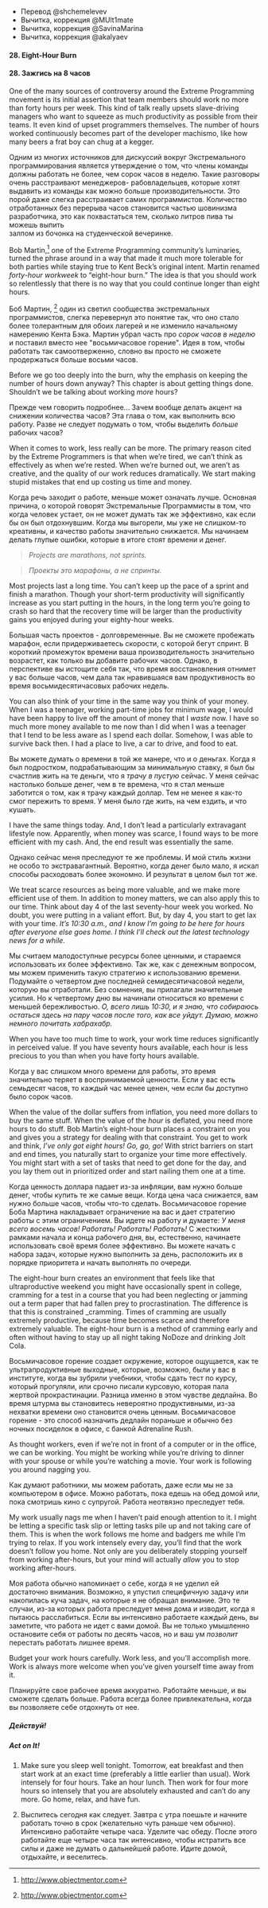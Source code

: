- Перевод @shchemelevev
- Вычитка, коррекция @MUlt1mate
- Вычитка, коррекция @SavinaMarina
- Вычитка, коррекция @akalyaev

#### 28. Eight-Hour Burn

#### 28. Зажгись на 8 часов



One of the many sources of controversy around the Extreme Programming movement 
is its initial assertion that team members should work no more than forty hours 
per week. This kind of talk really upsets slave-driving managers who want to 
squeeze as much productivity as possible from their teams. It even kind of 
upset programmers themselves. The number of hours worked continuously becomes 
part of the developer machismo, like how many beers a frat boy can chug at a 
kegger.

Одним из многих источников для дискуссий вокруг Экстремального 
программирования является утверждение о том, что члены команды должны работать 
не более, чем сорок часов в неделю. Такие разговоры очень расстраивают менеджеров-
рабовладельцев, которые хотят выдавить из команды как можно больше производительности. 
Это порой даже слегка расстраивает самих программистов. 
Количество отработанных без перерыва часов становится частью шовинизма 
разработчика, это как похвастаться тем, сколько литров пива ты можешь выпить  
залпом из бочонка на студенческой вечеринке.



Bob Martin,[^11] one of the Extreme Programming community’s luminaries, turned 
the phrase around in a way that made it much more tolerable for both parties 
while staying true to Kent Beck’s original intent.  Martin renamed _forty-hour 
workweek_ to “eight-hour burn.” The idea is that you should work so relentlessly 
that there is no way that you could continue longer than eight hours.

Боб Мартин, [^11] один из светил сообщества экстремальных программистов, 
слегка перевернул это понятие так, что оно стало более толерантным для обоих 
лагерей и не изменило начальному намерению Кента Бэка. Мартин убрал часть про 
_сорок часов в неделю_ и поставил вместо нее "восьмичасовое горение". Идея в 
том, чтобы работать так самоотверженно, словно вы просто не сможете продержаться 
больше восьми часов.



Before we go too deeply into the burn, why the emphasis on keeping the number 
of hours down anyway? This chapter is about getting things done. Shouldn’t we 
be talking about working _more_ hours?

Прежде чем говорить подробнее... Зачем вообще делать акцент на снижении 
количества часов? Эта глава о том, как выполнить всю работу. Разве не следует 
подумать о том, чтобы выделить _больше_ рабочих часов?



When it comes to work, less really can be more. The primary reason cited by the 
Extreme Programmers is that when we’re tired, we can’t think as effectively as 
when we’re rested. When we’re burned out, we aren’t as creative, and the 
quality of our work reduces dramatically. We start making stupid mistakes that 
end up costing us time and money.

Когда речь заходит о работе, меньше может означать лучше. Основная причина, о
которой говорят Экстремальные Программисты в том, что когда человек устает, он
не может думать так же эффективно, как если бы он был отдохнувшим. Когда мы
выгорели, мы уже не слишком-то креативны, и качество работы значительно
снижается. Мы начинаем делать глупые ошибки, которые в итоге стоят времени и
денег.



> *Projects are marathons, not sprints.*

> *Проекты это марафоны, а не спринты.*



Most projects last a long time. You can’t keep up the pace of a sprint and 
finish a marathon. Though your short-term productivity will significantly 
increase as you start putting in the hours, in the long term you’re going to 
crash so hard that the recovery time will be larger than the productivity gains
you enjoyed during your eighty-hour weeks.

Большая часть проектов - долговременные. Вы не сможете пробежать марафон,
если придерживаетесь скорости, с которой бегут спринт. В короткий промежуток
времени  ваша производительность значительно возрастет, как только вы добавите
рабочих часов. Однако, в перспективе вы истощите себя так, что время
восстановления отнимет у вас больше часов, чем дала так нравившаяся вам
продуктивность во время восьмидесятичасовых рабочих недель.




You can also think of your time in the same way you think of your money. When I 
was a teenager, working part-time jobs for minimum wage, I would have been 
happy to live off the amount of money that I _waste_ now. I have so much more 
money available to me now than I did when I was a teenager that I tend to be 
less aware as I spend each dollar. Somehow, I was able to survive back then. I 
had a place to live, a car to drive, and food to eat.

Вы можете думать о времени в той же манере, что и о деньгах. Когда я был подростком, 
подрабатывающим за минимальную ставку, я был бы счастлив жить на те деньги, что 
я _трачу в пустую_ сейчас. У меня сейчас настолько больше денег, чем в те времена,
что я стал меньше заботится о том, как я трачу каждый доллар. Тем не менее я как-то
смог пережить то время. У меня было где жить, на чем ездить, и что кушать.



I have the same things today. And, I don’t lead a particularly extravagant 
lifestyle now. Apparently, when money was scarce, I found ways to be more 
efficient with my cash. And, the end result was essentially the same.

Однако сейчас меня преследуют те же проблемы. И мой стиль жизни не особо 
то экстравагантный. Вероятно, когда денег было мало, я искал способы расходовать
более экономно. И результат в целом был тот же.



We treat scarce resources as being more valuable, and we make more efficient 
use of them. In addition to money matters, we can also apply this to our time. 
Think about day 4 of the last seventy-hour week you worked. No doubt, you were 
putting in a valiant effort. But, by day 4, you start to get lax with your 
time. _It’s 10:30 a.m., and I know I’m going to be here for hours after everyone 
else goes home. I think I’ll check out the latest technology news for a while._

Мы считаем малодоступные ресурсы более ценными, и стараемся использовать их 
более эффективно. Так же, как с денежным вопросом, мы можем применить такую 
стратегию к использованию времени. Подумайте о четвертом дне последней 
семидесятичасовой недели, которую вы отработали. Без сомнения, вы прилагали 
значительные усилия. Но к четвертому дню вы начинали относиться ко времени с 
меньшей бережливостью. _О, всего лишь 10:30, и я знаю, что собираюсь остаться 
здесь на пару часов после того, как все уйдут. Думаю, можно немного почитать 
хабрахабр._



When you have too much time to work, your work time reduces significantly in 
perceived value. If you have seventy hours available, each hour is less 
precious to you than when you have forty hours available.

Когда у вас слишком много времени для работы, это время значительно теряет в 
воспринимаемой ценности. Если у вас есть семьдесят часов, то каждый час менее 
ценен, чем если бы доступно было сорок часов.



When the value of the dollar suffers from inflation, you need more dollars to 
buy the same stuff. When the value of the _hour_ is deflated, you need more hours 
to do stuff. Bob Martin’s eight-hour burn places a constraint on you and gives 
you a strategy for dealing with that constraint. You get to work and think, 
_I’ve only got eight hours! Go, go, go!_ With strict barriers on start and end 
times, you naturally start to organize your time more effectively. You might 
start with a set of tasks that need to get done for the day, and you lay them 
out in prioritized order and start nailing them one at a time.

Когда ценность доллара падает из-за инфляции, вам нужно больше денег, чтобы купить 
те же самые вещи. Когда цена часа снижается, вам нужно больше часов, чтобы 
что-то сделать. Восьмичасовое горение Боба Мартина накладывает ограничение 
на вас и дает стратегию работы с этим ограничением. Вы идете на работу и 
думаете: _У меня всего восемь часов! Работать! Работать! Работать!_ С жесткими 
рамками начала и конца рабочего дня, вы, естественно, начинаете использовать своё 
время более эффективно. Вы можете начать с набора задач, которые нужно 
выполнить за день, расположить их в порядке приоритета и начать выполнять по 
очереди.



The eight-hour burn creates an environment that feels like that ultraproductive 
weekend you might have occasionally spent in college, cramming for a test in a 
course that you had been neglecting or jamming out a term paper that had fallen 
prey to procrastination. The difference is that this is constrained _cramming. 
Times of cramming are usually extremely productive, because time becomes scarce 
and therefore extremely valuable. The eight-hour burn is a method of cramming
early and often without having to stay up all night taking NoDoze and drinking 
Jolt Cola.

Восьмичасовое горение создает окружение, которое ощущается, как те 
ультрапродуктивные выходные, которые, возможно, были у вас в институте, когда 
вы зубрили учебники, чтобы сдать тест по курсу, который прогуляли, или срочно 
писали курсовую, которая пала жертвой прокрастинации. Разница именно в этом 
чувстве дедлайна. Во время штурма вы становитесь невероятно 
продуктивными, из-за нехватки времени оно становится очень ценным. Восьмичасовое 
горение  - это способ назначить дедлайн пораньше и обычно без ночных посиделок в офисе,
с банкой Adrenaline Rush.



As thought workers, even if we’re not in front of a computer or in the office, 
we can be working. You might be working while you’re driving to dinner with 
your spouse or while you’re watching a movie. Your work is following you around 
nagging you.

Как думают работники, мы можем работать, даже если мы не за компьютером в офисе. 
Можно работать, пока едешь на обед домой или, пока смотришь кино с супругой. Работа 
неотвязно преследует тебя.



My work usually nags me when I haven’t paid enough attention to it. I might be 
letting a specific task slip or letting tasks pile up and not taking care of 
them. This is when the work follows me home and badgers me while I’m trying to 
relax. If you work intensely every day, you’ll find that the work doesn’t 
follow you home. Not only are you deliberately stopping yourself from working 
after-hours, but your mind will actually _allow_ you to stop working after-hours.

Моя работа обычно напоминает о себе, когда я не уделил ей достаточно внимания.
Возможно, я упустил специфичную задачу или накопилась куча задач, на которые я
не обращал внимание. Это те случаи, из-за которых работа преследует меня 
дома и изводит, когда я пытаюсь расслабиться. Если вы интенсивно работаете каждый 
день, вы заметите, что работа не идет с вами домой. Вы не только умышленно 
остановите себя от работы по десять часов, но и ваш ум _позволит_ перестать работать 
лишнее время.



Budget your work hours carefully. Work less, and you’ll accomplish more. Work 
is always more welcome when you’ve given yourself time away from it.

Планируйте свое рабочее время аккуратно. Работайте меньше, и вы сможете сделать 
больше. Работа всегда более привлекательна, когда вы позволяете себе отдохнуть 
от нее.


##### Действуй!
##### Act on It!

1. Make sure you sleep well tonight. Tomorrow, eat breakfast and then start 
   work at an exact time (preferably a little earlier than usual). Work intensely 
   for four hours. Take an hour lunch. Then work for four more hours so intensely 
   that you are absolutely exhausted and can’t do any more. Go home, relax, and 
   have fun.

1. Выспитесь сегодня как следует. Завтра с утра поешьте и начните работать точно
   в срок (желательно чуть раньше чем обычно). Интенсивно работайте четыре часа.
   Уделите час обеду.  После этого работайте еще четыре часа так интенсивно, чтобы
   истратить все силы и даже не думать о дальнейшей работе. Идите домой,
   отдыхайте, и веселитесь.



[^11]: http://www.objectmentor.com
